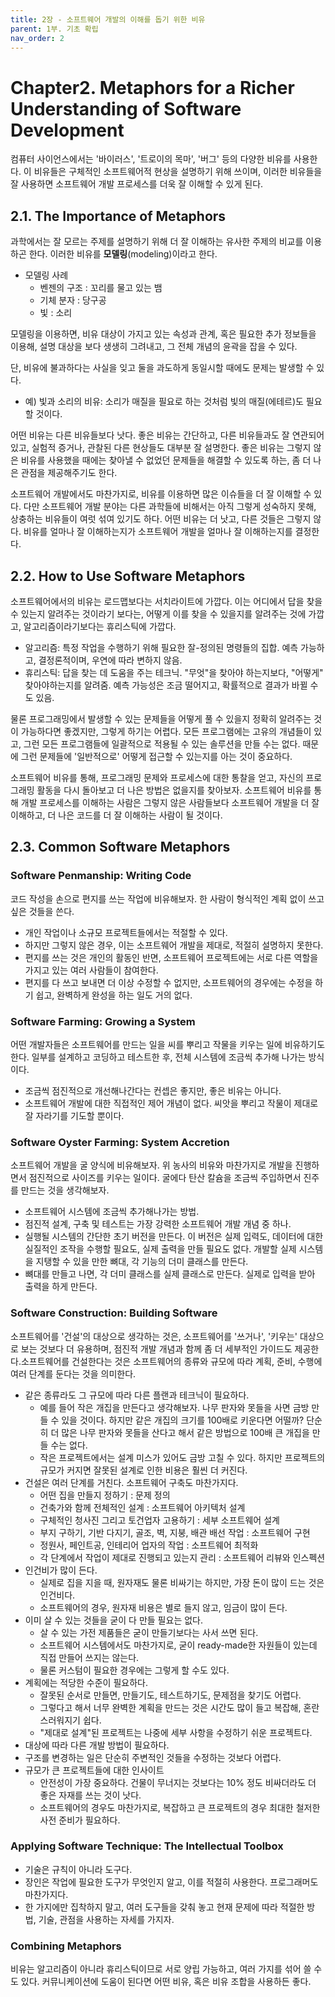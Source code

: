 ```yaml
---
title: 2장 - 소프트웨어 개발의 이해를 돕기 위한 비유
parent: 1부. 기초 확립
nav_order: 2
---
```


# Chapter2. Metaphors for a Richer Understanding of Software Development

컴퓨터 사이언스에서는 '바이러스', '트로이의 목마', '버그' 등의 다양한 비유를 사용한다. 이 비유들은 구체적인 소프트웨어적 현상을 설명하기 위해 쓰이며, 이러한 비유들을 잘 사용하면 소프트웨어 개발 프로세스를 더욱 잘 이해할 수 있게 된다.

## 2.1. The Importance of Metaphors
과학에서는 잘 모르는 주제를 설명하기 위해 더 잘 이해하는 유사한 주제의 비교를 이용하곤 한다. 이러한 비유를 **모델링**(modeling)이라고 한다.

+ 모델링 사례
	+ 벤젠의 구조 : 꼬리를 물고 있는 뱀
	+ 기체 분자 : 당구공
	+ 빛 : 소리

모델링을 이용하면, 비유 대상이 가지고 있는 속성과 관계, 혹은 필요한 추가 정보들을 이용해, 설명 대상을 보다 생생히 그려내고, 그 전체 개념의 윤곽을 잡을 수 있다.

단, 비유에 불과하다는 사실을 잊고 둘을 과도하게 동일시할 때에도 문제는 발생할 수 있다.
+ 예) 빛과 소리의 비유: 소리가 매질을 필요로 하는 것처럼 빛의 매질(에테르)도 필요할 것이다.

어떤 비유는 다른 비유들보다 낫다. 좋은 비유는 간단하고, 다른 비유들과도 잘 연관되어 있고, 실험적 증거나, 관찰된 다른 현상들도 대부분 잘 설명한다. 좋은 비유는 그렇지 않은 비유를 사용했을 때에는 찾아낼 수 없었던 문제들을 해결할 수 있도록 하는, 좀 더 나은 관점을 제공해주기도 한다.

소프트웨어 개발에서도 마찬가지로, 비유를 이용하면 많은 이슈들을 더 잘 이해할 수 있다. 다만 소프트웨어 개발 분야는 다른 과학들에 비해서는 아직 그렇게 성숙하지 못해, 상충하는 비유들이 여럿 섞여 있기도 하다. 어떤 비유는 더 낫고, 다른 것들은 그렇지 않다. 비유를 얼마나 잘 이해하는지가 소프트웨어 개발을 얼마나 잘 이해하는지를 결정한다.

## 2.2. How to Use Software Metaphors
소프트웨어에서의 비유는 로드맵보다는 서치라이트에 가깝다. 이는 어디에서 답을 찾을 수 있는지 알려주는 것이라기 보다는, 어떻게 이를 찾을 수 있을지를 알려주는 것에 가깝고, 알고리즘이라기보다는 휴리스틱에 가깝다.

+ 알고리즘: 특정 작업을 수행하기 위해 필요한 잘-정의된 명령들의 집합. 예측 가능하고, 결정론적이며, 우연에 따라 변하지 않음.
+ 휴리스틱: 답을 찾는 데 도움을 주는 테크닉. "무엇"을 찾아야 하는지보다, "어떻게" 찾아야하는지를 알려줌. 예측 가능성은 조금 떨어지고, 확률적으로 결과가 바뀔 수도 있음.

물론 프로그래밍에서 발생할 수 있는 문제들을 어떻게 풀 수 있을지 정확히 알려주는 것이 가능하다면 좋겠지만, 그렇게 하기는 어렵다. 모든 프로그램에는 고유의 개념들이 있고, 그런 모든 프로그램들에 일괄적으로 적용될 수 있는 솔루션을 만들 수는 없다. 때문에 그런 문제들에 '일반적으로' 어떻게 접근할 수 있는지를 아는 것이 중요하다.

소프트웨어 비유를 통해, 프로그래밍 문제와 프로세스에 대한 통찰을 얻고, 자신의 프로그래밍 활동을 다시 돌아보고 더 나은 방법은 없을지를 찾아보자. 소프트웨어 비유를 통해 개발 프로세스를 이해하는 사람은 그렇지 않은 사람들보다 소프트웨어 개발을 더 잘 이해하고, 더 나은 코드를 더 잘 이해하는 사람이 될 것이다.

## 2.3. Common Software Metaphors

### Software Penmanship: Writing Code
코드 작성을 손으로 편지를 쓰는 작업에 비유해보자. 한 사람이 형식적인 계획 없이 쓰고 싶은 것들을 쓴다.

+ 개인 작업이나 소규모 프로젝트들에서는 적절할 수 있다.
+ 하지만 그렇지 않은 경우, 이는 소프트웨어 개발을 제대로, 적절히 설명하지 못한다.
+ 편지를 쓰는 것은 개인의 활동인 반면, 소프트웨어 프로젝트에는 서로 다른 역할을 가지고 있는 여러 사람들이 참여한다.
+ 편지를 다 쓰고 보내면 더 이상 수정할 수 없지만, 소프트웨어의 경우에는 수정을 하기 쉽고, 완벽하게 완성을 하는 일도 거의 없다.

### Software Farming: Growing a System
어떤 개발자들은 소프트웨어를 만드는 일을 씨를 뿌리고 작물을 키우는 일에 비유하기도 한다. 일부를 설계하고 코딩하고 테스트한 후, 전체 시스템에 조금씩 추가해 나가는 방식이다.

+ 조금씩 점진적으로 개선해나간다는 컨셉은 좋지만, 좋은 비유는 아니다.
+ 소프트웨어 개발에 대한 직접적인 제어 개념이 없다. 씨앗을 뿌리고 작물이 제대로 잘 자라기를 기도할 뿐이다.

### Software Oyster Farming: System Accretion
소프트웨어 개발을 굴 양식에 비유해보자. 위 농사의 비유와 마찬가지로 개발을 진행하면서 점진적으로 사이즈를 키우는 일이다. 굴에다 탄산 칼슘을 조금씩 주입하면서 진주를 만드는 것을 생각해보자.

+ 소프트웨어 시스템에 조금씩 추가해나가는 방법.
+ 점진적 설계, 구축 및 테스트는 가장 강력한 소프트웨어 개발 개념 중 하나.
+ 실행될 시스템의 간단한 초기 버전을 만든다. 이 버전은 실제 입력도, 데이터에 대한 실질적인 조작을 수행할 필요도, 실제 출력을 만들 필요도 없다. 개발할 실제 시스템을 지탱할 수 있을 만한 뼈대, 각 기능의 더미 클래스를 만든다.
+ 뼈대를 만들고 나면, 각 더미 클래스를 실제 클래스로 만든다. 실제로 입력을 받아 출력을 하게 만든다.

### Software Construction: Building Software
소프트웨어를 '건설'의 대상으로 생각하는 것은, 소프트웨어를 '쓰거나', '키우는' 대상으로 보는 것보다 더 유용하며, 점진적 개발 개념과 함께 좀 더 세부적인 가이드도 제공한다.소프트웨어를 건설한다는 것은 소프트웨어의 종류와 규모에 따라 계획, 준비, 수행에 여러 단계를 둔다는 것을 의미한다.

+ 같은 종류라도 그 규모에 따라 다른 플랜과 테크닉이 필요하다.
	+ 예를 들어 작은 개집을 만든다고 생각해보자. 나무 판자와 못들을 사면 금방 만들 수 있을 것이다. 하지만 같은 개집의 크기를 100배로 키운다면 어떨까? 단순히 더 많은 나무 판자와 못들을 산다고 해서 같은 방법으로 100배 큰 개집을 만들 수는 없다.
	+ 작은 프로젝트에서는 설계 미스가 있어도 금방 고칠 수 있다. 하지만 프로젝트의 규모가 커지면 잘못된 설계로 인한 비용은 훨씬 더 커진다.
+ 건설은 여러 단계를 거친다. 소프트웨어 구축도 마찬가지다.
	+ 어떤 집을 만들지 정하기 : 문제 정의
	+ 건축가와 함께 전체적인 설계 : 소프트웨어 아키텍처 설계
	+ 구체적인 청사진 그리고 토건업자 고용하기 : 세부 소프트웨어 설계
	+ 부지 구하기, 기반 다지기, 골조, 벽, 지붕, 배관 배선 작업 : 소프트웨어 구현
	+ 정원사, 페인트공, 인테리어 업자의 작업 : 소프트웨어  최적화
	+ 각 단계에서 작업이 제대로 진행되고 있는지 관리 : 소프트웨어 리뷰와 인스펙션
+ 인건비가 많이 든다.
	+ 실제로 집을 지을 때, 원자재도 물론 비싸기는 하지만, 가장 돈이 많이 드는 것은 인건비다.
	+ 소프트웨어의 경우, 원자재 비용은 별로 들지 않고, 임금이 많이 든다.
+ 이미 살 수 있는 것들을 굳이 다 만들 필요는 없다.
	+ 살 수 있는 가전 제품들은 굳이 만들기보다는 사서 쓰면 된다.
	+ 소프트웨어 시스템에서도 마찬가지로, 굳이 ready-made한 자원들이 있는데 직접 만들어 쓰지는 않는다.
	+ 물론 커스텀이 필요한 경우에는 그렇게 할 수도 있다.
+ 계획에는 적당한 수준이 필요하다.
	+ 잘못된 순서로 만들면, 만들기도, 테스트하기도, 문제점을 찾기도 어렵다.
	+ 그렇다고 해서 너무 완벽한 계획을 만드는 것은 시간도 많이 들고 복잡해, 혼란스러워지기 쉽다.
	+ "제대로 설계"된 프로젝트는 나중에 세부 사항을 수정하기 쉬운 프로젝트다.
+ 대상에 따라 다른 개발 방법이 필요하다.
+ 구조를 변경하는 일은 단순히 주변적인 것들을 수정하는 것보다 어렵다.
+ 규모가 큰 프로젝트들에 대한 인사이트
	+ 안전성이 가장 중요하다. 건물이 무너지는 것보다는 10% 정도 비싸더라도 더 좋은 자재를 쓰는 것이 낫다.
	+ 소프트웨어의 경우도 마찬가지로, 복잡하고 큰 프로젝트의 경우 최대한 철저한 사전 준비가 필요하다.

### Applying Software Technique: The Intellectual Toolbox
+ 기술은 규칙이 아니라 도구다.
+ 장인은 작업에 필요한 도구가 무엇인지 알고, 이를 적절히 사용한다. 프로그래머도 마찬가지다.
+ 한 가지에만 집착하지 말고, 여러 도구들을 갖춰 놓고 현재 문제에 따라 적절한 방법, 기술, 관점을 사용하는 자세를 가지자.

### Combining Metaphors
비유는 알고리즘이 아니라 휴리스틱이므로 서로 양립 가능하고, 여러 가지를 섞어 쓸 수도 있다. 커뮤니케이션에 도움이 된다면 어떤 비유, 혹은 비유 조합을 사용하든 좋다.
